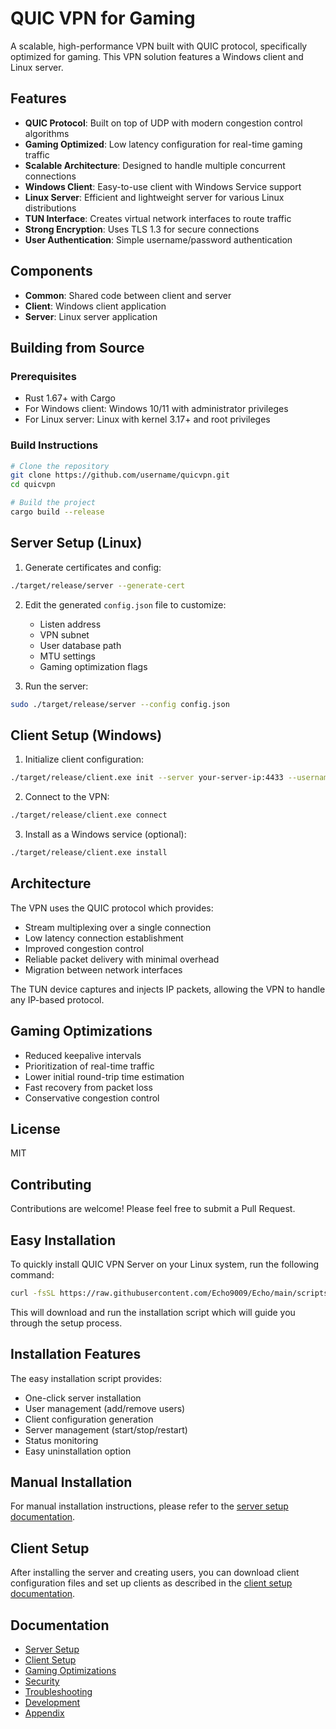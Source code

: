 # QUIC VPN for Gaming

A scalable, high-performance VPN built with QUIC protocol, specifically optimized for gaming. This VPN solution features a Windows client and Linux server.

## Features

- **QUIC Protocol**: Built on top of UDP with modern congestion control algorithms
- **Gaming Optimized**: Low latency configuration for real-time gaming traffic
- **Scalable Architecture**: Designed to handle multiple concurrent connections
- **Windows Client**: Easy-to-use client with Windows Service support
- **Linux Server**: Efficient and lightweight server for various Linux distributions
- **TUN Interface**: Creates virtual network interfaces to route traffic
- **Strong Encryption**: Uses TLS 1.3 for secure connections
- **User Authentication**: Simple username/password authentication

## Components

- **Common**: Shared code between client and server
- **Client**: Windows client application
- **Server**: Linux server application

## Building from Source

### Prerequisites

- Rust 1.67+ with Cargo
- For Windows client: Windows 10/11 with administrator privileges
- For Linux server: Linux with kernel 3.17+ and root privileges

### Build Instructions

```bash
# Clone the repository
git clone https://github.com/username/quicvpn.git
cd quicvpn

# Build the project
cargo build --release
```

## Server Setup (Linux)

1. Generate certificates and config:

```bash
./target/release/server --generate-cert
```

2. Edit the generated `config.json` file to customize:
   - Listen address
   - VPN subnet
   - User database path
   - MTU settings
   - Gaming optimization flags

3. Run the server:

```bash
sudo ./target/release/server --config config.json
```

## Client Setup (Windows)

1. Initialize client configuration:

```bash
./target/release/client.exe init --server your-server-ip:4433 --username your-username --password your-password --game-optimized
```

2. Connect to the VPN:

```bash
./target/release/client.exe connect
```

3. Install as a Windows service (optional):

```bash
./target/release/client.exe install
```

## Architecture

The VPN uses the QUIC protocol which provides:
- Stream multiplexing over a single connection
- Low latency connection establishment
- Improved congestion control
- Reliable packet delivery with minimal overhead
- Migration between network interfaces

The TUN device captures and injects IP packets, allowing the VPN to handle any IP-based protocol.

## Gaming Optimizations

- Reduced keepalive intervals
- Prioritization of real-time traffic
- Lower initial round-trip time estimation
- Fast recovery from packet loss
- Conservative congestion control

## License

MIT

## Contributing

Contributions are welcome! Please feel free to submit a Pull Request.

## Easy Installation

To quickly install QUIC VPN Server on your Linux system, run the following command:

```bash
curl -fsSL https://raw.githubusercontent.com/Echo9009/Echo/main/scripts/easy_install_en.sh | sudo bash
```

This will download and run the installation script which will guide you through the setup process.

## Installation Features

The easy installation script provides:

- One-click server installation
- User management (add/remove users)
- Client configuration generation
- Server management (start/stop/restart)
- Status monitoring
- Easy uninstallation option

## Manual Installation

For manual installation instructions, please refer to the [server setup documentation](docs/04-server-setup.md).

## Client Setup

After installing the server and creating users, you can download client configuration files and set up clients as described in the [client setup documentation](docs/05-client-setup.md).

## Documentation

- [Server Setup](docs/04-server-setup.md)
- [Client Setup](docs/05-client-setup.md)
- [Gaming Optimizations](docs/07-gaming-optimizations.md)
- [Security](docs/08-security.md)
- [Troubleshooting](docs/09-troubleshooting.md)
- [Development](docs/10-development.md)
- [Appendix](docs/11-appendix.md) 